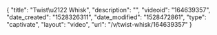 {
    "title": "Twist\u2122 Whisk",
    "description": "",
    "videoid": "164639357",
    "date_created": "1528326311",
    "date_modified": "1528472861",
    "type": "captivate",
    "layout": "video",
    "url": "\/v\/twist-whisk\/164639357"
}